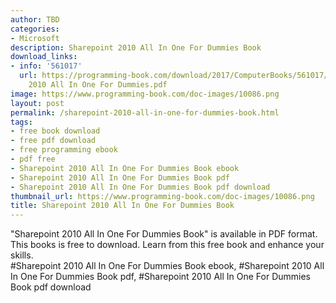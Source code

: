 ```yaml
---
author: TBD
categories:
- Microsoft
description: Sharepoint 2010 All In One For Dummies Book
download_links:
- info: '561017'
  url: https://programming-book.com/download/2017/ComputerBooks/561017/Sharepoint
    2010 All In One For Dummies.pdf
image: https://www.programming-book.com/doc-images/10086.png
layout: post
permalink: /sharepoint-2010-all-in-one-for-dummies-book.html
tags:
- free book download
- free pdf download
- free programming ebook
- pdf free
- Sharepoint 2010 All In One For Dummies Book ebook
- Sharepoint 2010 All In One For Dummies Book pdf
- Sharepoint 2010 All In One For Dummies Book pdf download
thumbnail_url: https://www.programming-book.com/doc-images/10086.png
title: Sharepoint 2010 All In One For Dummies Book
---
```


 
<div class="item-desc text-justify">
  "Sharepoint 2010 All In One For Dummies Book" is available in PDF format. This books is free to download. Learn from this free book and enhance your skills.
  <br>
  #Sharepoint 2010 All In One For Dummies Book ebook, #Sharepoint 2010 All In One For Dummies Book pdf, #Sharepoint 2010 All In One For Dummies Book pdf download
</div>